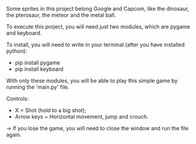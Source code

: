 Some sprites in this project belong Google and Capcom, like the dinosaur, the pterosaur, the meteor and the metal ball.

To execute this project, you will need just two modules, which are pygame and keyboard.

To install, you will need to write in your terminal (after you have installed python):
* pip install pygame
* pip install keyboard

With only these modules, you will be able to play this simple game by running the 'main.py' file.

Controls:
* X = Shot (hold to a big shot);
* Arrow keys = Horizontal movement, jump and crouch.

-> If you lose the game, you will need to close the window and run the file again.
